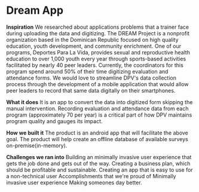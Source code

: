 # Dream App
**Inspiration**
We researched about applications problems that a trainer face during uploading the data and digitizing. The DREAM Project is a nonprofit organization based in the Dominican Republic focused on high quality education, youth development, and community enrichment. One of our programs, Deportes Para La Vida, provides sexual and reproductive health education to over 1,000 youth every year through sports-based activities facilitated by nearly 40 peer leaders. Currently, the coordinators for this program spend around 50% of their time digitizing evaluation and attendance forms. We would love to streamline DPV's data collection process through the development of a mobile application that would allow peer leaders to record that same data digitally on their smartphones.

**What it does**
It is an app to convert the data into digitized form skipping the manual intervention. Recording evaluation and attendance data from each program (approximately 70 per year) is a critical part of how DPV maintains program quality and gauges its impact.

**How we built it**
The product is an android app that will facilitate the above goal. The product will help create an offline database of available surveys on-premise(in-memory).

**Challenges we ran into**
Building an minimally invasive user experience that gets the job done and gets out of the way.
Creating a business plan, which should be profitable and sustainable.
Creating an app that is easy to use for a non-technical user
Accomplishments that we're proud of
Minimally invasive user experience
Making someones day better.


